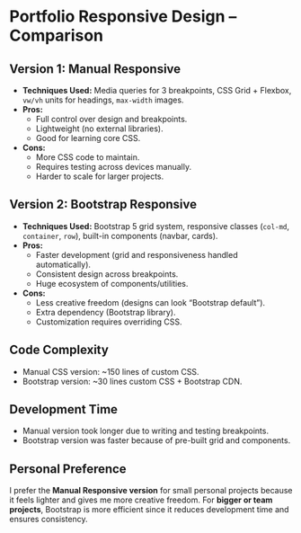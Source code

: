 # Portfolio Responsive Design – Comparison

## Version 1: Manual Responsive
- **Techniques Used:** Media queries for 3 breakpoints, CSS Grid + Flexbox, `vw/vh` units for headings, `max-width` images.
- **Pros:**
  - Full control over design and breakpoints.
  - Lightweight (no external libraries).
  - Good for learning core CSS.
- **Cons:**
  - More CSS code to maintain.
  - Requires testing across devices manually.
  - Harder to scale for larger projects.

## Version 2: Bootstrap Responsive
- **Techniques Used:** Bootstrap 5 grid system, responsive classes (`col-md`, `container`, `row`), built-in components (navbar, cards).
- **Pros:**
  - Faster development (grid and responsiveness handled automatically).
  - Consistent design across breakpoints.
  - Huge ecosystem of components/utilities.
- **Cons:**
  - Less creative freedom (designs can look “Bootstrap default”).
  - Extra dependency (Bootstrap library).
  - Customization requires overriding CSS.

## Code Complexity
- Manual CSS version: ~150 lines of custom CSS.
- Bootstrap version: ~30 lines custom CSS + Bootstrap CDN.

## Development Time
- Manual version took longer due to writing and testing breakpoints.
- Bootstrap version was faster because of pre-built grid and components.

## Personal Preference
I prefer the **Manual Responsive version** for small personal projects because it feels lighter and gives me more creative freedom. For **bigger or team projects**, Bootstrap is more efficient since it reduces development time and ensures consistency.